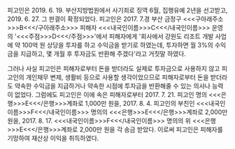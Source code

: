 피고인은 2019. 6. 19. 부산지방법원에서 사기죄로 징역 6월, 집행유예 2년을 선고받고, 2019. 6. 27. 그 판결이 확정되었다.
피고인은 2017. 7.경 부산 금정구 <<<구아래주소>>>B<<</구아래주소>>> 피해자 <<<내국인이름>>>C<<</내국인이름>>> 운영의 '<<<주점>>>D<<</주점>>>'에서 피해자에게 '회사에서 강원도 리조트 개발 사업에 약 100억 원 상당을 투자를 하고 수익금을 받기로 하였는데, 투자하면 월 3%의 수익금을 지급하고, 몇 개월 후 투자금도 반환해 주겠다'라고 거짓말 하였다.

그러나 사실 피고인은 피해자로부터 돈을 받더라도 실제로 투자금으로 사용하지 않고 피고인의 개인채무 변제, 생활비 등으로 사용할 생각이었으므로 피해자로부터 돈을 받더라도 약속한 수익금을 지급하거나 약속한 시점에 투자금을 반환해줄 수 있는 의사나 능력이 없었다.
그럼에도 피고인은 이에 속은 피해자로부터 2017. 7. 21. 피고인 명의 <<<은행>>>E<<</은행>>>계좌로 1,000만 원을, 2017. 8. 4. 피고인의 부친인 <<<내국인이름>>>F<<</내국인이름>>> 명의의 <<<은행>>>E<<</은행>>>계좌로 2,000만 원을, 2017. 8. 17. <<<내국인이름>>>F<<</내국인이름>>> 명의의 위 <<<은행>>>E<<</은행>>>계좌로 2,000만 원을 각 송금 받았다.
이로써 피고인은 피해자를 기망하여 재산상 이익을 취득하였다.